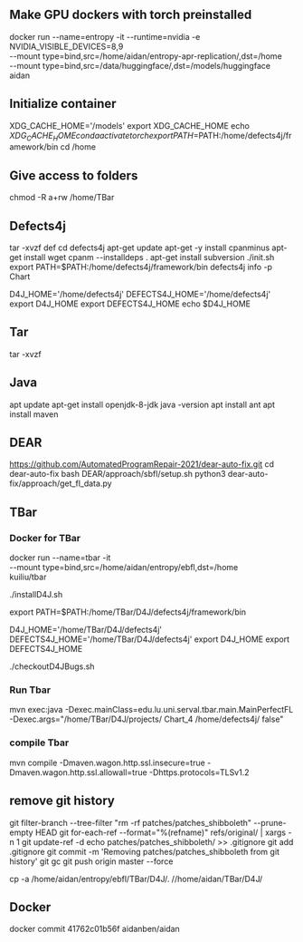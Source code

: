 ## Make GPU dockers with torch preinstalled
docker run --name=entropy -it --runtime=nvidia -e NVIDIA_VISIBLE_DEVICES=8,9 \
--mount type=bind,src=/home/aidan/entropy-apr-replication/,dst=/home \
--mount type=bind,src=/data/huggingface/,dst=/models/huggingface \
aidan

## Initialize container
XDG_CACHE_HOME='/models'
export XDG_CACHE_HOME
echo $XDG_CACHE_HOME
conda activate torch
export PATH=$PATH:/home/defects4j/framework/bin
cd /home

## Give access to folders
chmod -R a+rw /home/TBar

## Defects4j
tar -xvzf def
cd defects4j
apt-get update
apt-get -y install cpanminus
apt-get install wget
cpanm --installdeps .
apt-get install subversion
./init.sh
export PATH=$PATH:/home/defects4j/framework/bin
defects4j info -p Chart

D4J_HOME='/home/defects4j'
DEFECTS4J_HOME='/home/defects4j'
export D4J_HOME
export DEFECTS4J_HOME
echo $D4J_HOME

## Tar
tar -xvzf

## Java
apt update
apt-get install openjdk-8-jdk
java -version
apt install ant
apt install maven

## DEAR
https://github.com/AutomatedProgramRepair-2021/dear-auto-fix.git
cd dear-auto-fix
bash DEAR/approach/sbfl/setup.sh
python3 dear-auto-fix/approach/get_fl_data.py

## TBar
### Docker for TBar
docker run --name=tbar -it \
--mount type=bind,src=/home/aidan/entropy/ebfl,dst=/home \
kuiliu/tbar

./installD4J.sh

export PATH=$PATH:/home/TBar/D4J/defects4j/framework/bin

D4J_HOME='/home/TBar/D4J/defects4j'
DEFECTS4J_HOME='/home/TBar/D4J/defects4j'
export D4J_HOME
export DEFECTS4J_HOME

./checkoutD4JBugs.sh

### Run Tbar
mvn exec:java -Dexec.mainClass=edu.lu.uni.serval.tbar.main.MainPerfectFL -Dexec.args="/home/TBar/D4J/projects/ Chart_4 /home/defects4j/ false"
### compile Tbar
mvn compile -Dmaven.wagon.http.ssl.insecure=true -Dmaven.wagon.http.ssl.allowall=true -Dhttps.protocols=TLSv1.2

## remove git history
git filter-branch --tree-filter "rm -rf patches/patches_shibboleth" --prune-empty HEAD
git for-each-ref --format="%(refname)" refs/original/ | xargs -n 1 git update-ref -d
echo patches/patches_shibboleth/ >> .gitignore
git add .gitignore
git commit -m 'Removing patches/patches_shibboleth from git history'
git gc
git push origin master --force

cp -a /home/aidan/entropy/ebfl/TBar/D4J/. //home/aidan/TBar/D4J/

## Docker
docker commit 41762c01b56f aidanben/aidan